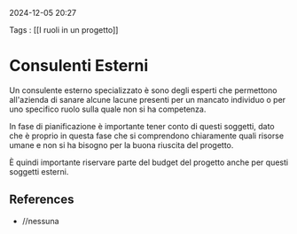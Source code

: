 2024-12-05 20:27

Tags : [[I ruoli in un progetto]]

# Consulenti Esterni

Un consulente esterno specializzato è sono degli esperti che permettono all'azienda di sanare alcune lacune presenti per un mancato individuo o per uno specifico ruolo sulla quale non si ha competenza.

In fase di pianificazione è importante tener conto di questi soggetti, dato che è proprio in questa fase che si comprendono chiaramente quali risorse umane e non si ha bisogno per la buona riuscita del progetto.

È quindi importante riservare parte del budget del progetto anche per questi soggetti esterni.

## References

- //nessuna